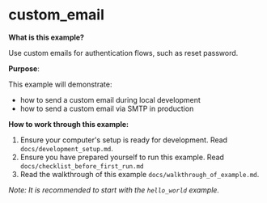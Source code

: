 # custom_email

**What is this example?**

Use custom emails for authentication flows, such as reset password.

**Purpose**:

This example will demonstrate:

- how to send a custom email during local development
- how to send a custom email via SMTP in production

**How to work through this example:**

1. Ensure your computer's setup is ready for development. Read
   `docs/development_setup.md`.
2. Ensure you have prepared yourself to run this example. Read
   `docs/checklist_before_first_run.md`
3. Read the walkthrough of this example `docs/walkthrough_of_example.md`.

_Note: It is recommended to start with the `hello_world` example._
